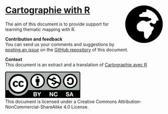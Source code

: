 # [Cartographie with R](https://rcarto.github.io/cartographie_with_r/) <img src="img/globe-africa-solid.svg" align="right" width="120"/>


The aim of this document is to provide support for learning thematic mapping with R. 

**Contribution and feedback**    
You can send us your comments and suggestions by [posting an *issue*](https://github.com/rCarto/cartography_with_r/issues) on the [GitHub repository](https://github.com/rCarto/cartography_with_r) of this document. 


**Context**  
This document is an extract and a translation of [Cartographie avec R](https://rcarto.github.io/cartographie_avec_r/)



[![](img/cc-icon.svg)](https://creativecommons.org/licenses/by-nc-sa/4.0/deed.fr)  
This document is licensed under a Creative Commons Attribution-NonCommercial-ShareAlike 4.0 License.
